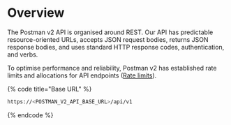 # Overview

The Postman v2 API is organised around REST. Our API has predictable resource-oriented URLs, accepts JSON request bodies, returns JSON response bodies, and uses standard HTTP response codes, authentication, and verbs.

To optimise performance and reliability, Postman v2 has established rate limits and allocations for API endpoints ([Rate limits](rate-limits.md)).

{% code title="Base URL" %}
```sh
https://<POSTMAN_V2_API_BASE_URL>/api/v1
```
{% endcode %}
